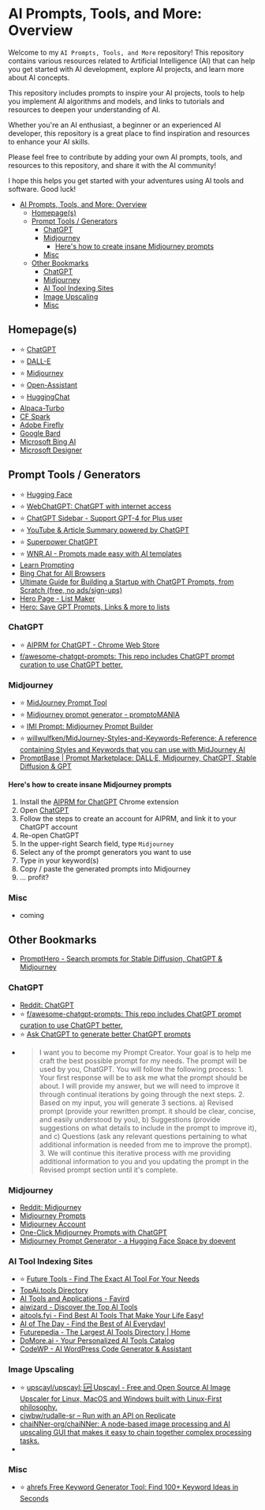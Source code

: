# AI Prompts, Tools, and More: Overview

Welcome to my `AI Prompts, Tools, and More` repository! This repository contains various resources related to Artificial Intelligence (AI) that can help you get started with AI development, explore AI projects, and learn more about AI concepts.

This repository includes prompts to inspire your AI projects, tools to help you implement AI algorithms and models, and links to tutorials and resources to deepen your understanding of AI.

Whether you're an AI enthusiast, a beginner or an experienced AI developer, this repository is a great place to find inspiration and resources to enhance your AI skills.

Please feel free to contribute by adding your own AI prompts, tools, and resources to this repository, and share it with the AI community!

I hope this helps you get started with your adventures using AI tools and software. Good luck!

- [AI Prompts, Tools, and More: Overview](#ai-prompts-tools-and-more-overview)
  - [Homepage(s)](#homepages)
  - [Prompt Tools / Generators](#prompt-tools--generators)
    - [ChatGPT](#chatgpt)
    - [Midjourney](#midjourney)
      - [Here's how to create insane Midjourney prompts](#heres-how-to-create-insane-midjourney-prompts)
    - [Misc](#misc)
  - [Other Bookmarks](#other-bookmarks)
    - [ChatGPT](#chatgpt-1)
    - [Midjourney](#midjourney-1)
    - [AI Tool Indexing Sites](#ai-tool-indexing-sites)
    - [Image Upscaling](#image-upscaling)
    - [Misc](#misc-1)

## Homepage(s)

- ⭐ [ChatGPT](https://chat.openai.com/chat)
- ⭐ [DALL-E](https://labs.openai.com/)
- ⭐ [Midjourney](https://www.midjourney.com/)
- ⭐ [Open-Assistant](https://open-assistant.io/)
- ⭐ [HuggingChat](https://huggingface.co/chat/)
- [Alpaca-Turbo](https://github.com/ViperX7/Alpaca-Turbo)
- [CF Spark](creative-fabrica-spark)
- [Adobe Firefly](https://firefly.adobe.com)
- [Google Bard](https://bard.google.com/)
- [Microsoft Bing AI](https://www.bing.com/new)
- [Microsoft Designer](https://designer.microsoft.com/)

## Prompt Tools / Generators

- ⭐ [Hugging Face](https://huggingface.co/)
- ⭐ [WebChatGPT: ChatGPT with internet access](https://chrome.google.com/webstore/detail/webchatgpt-chatgpt-with-i/lpfemeioodjbpieminkklglpmhlngfcn)
- ⭐ [ChatGPT Sidebar - Support GPT-4 for Plus user](https://chrome.google.com/webstore/detail/chatgpt-sidebar-support-g/difoiogjjojoaoomphldepapgpbgkhkb)
- ⭐ [YouTube & Article Summary powered by ChatGPT](https://chrome.google.com/webstore/detail/youtube-article-summary-p/nmmicjeknamkfloonkhhcjmomieiodli)
- ⭐ [Superpower ChatGPT](https://github.com/saeedezzati/superpower-chatgpt)
- ⭐ [WNR.AI - Prompts made easy with AI templates](https://wnr.ai/)
- [Learn Prompting](https://learnprompting.org/)
- [Bing Chat for All Browsers](https://chrome.google.com/webstore/detail/bing-chat-for-all-browser/jofbglonpbndadajbafmmaklbfbkggpo)
- [Ultimate Guide for Building a Startup with ChatGPT Prompts, from Scratch (free, no ads/sign-ups)](https://www.reddit.com/r/ChatGPT/comments/12gjp5b/ultimate_guide_for_building_a_startup_with/)
- [Hero Page - List Maker](https://hero.page/)
- [Hero: Save GPT Prompts, Links & more to lists](https://chrome.google.com/webstore/detail/hero-save-gpt-prompts-lin/mdlfcfindgklmnfjjbeemlhgplfmkame)

### ChatGPT

- ⭐ [AIPRM for ChatGPT - Chrome Web Store](https://chrome.google.com/webstore/detail/aiprm-for-chatgpt/ojnbohmppadfgpejeebfnmnknjdlckgj)
- [f/awesome-chatgpt-prompts: This repo includes ChatGPT prompt curation to use ChatGPT better.](https://github.com/f/awesome-chatgpt-prompts)

### Midjourney

- ⭐ [MidJourney Prompt Tool](https://prompt.noonshot.com/)
- ⭐ [Midjourney prompt generator - promptoMANIA](https://promptomania.com/midjourney-prompt-builder/)
- ⭐ [IMI Prompt: Midjourney Prompt Builder](https://www.imiprompt.com/builder)
- ⭐ [willwulfken/MidJourney-Styles-and-Keywords-Reference: A reference containing Styles and Keywords that you can use with MidJourney AI](https://github.com/willwulfken/MidJourney-Styles-and-Keywords-Reference)
- [PromptBase | Prompt Marketplace: DALL·E, Midjourney, ChatGPT, Stable Diffusion & GPT](https://promptbase.com/)
#### Here's how to create insane Midjourney prompts

1. Install the [AIPRM for ChatGPT](https://chrome.google.com/webstore/detail/aiprm-for-chatgpt/ojnbohmppadfgpejeebfnmnknjdlckgj) Chrome extension
2. Open [ChatGPT](https://chat.openai.com/chat)
3. Follow the steps to create an account for AIPRM, and link it to your ChatGPT account
4. Re-open ChatGPT
5. In the upper-right Search field, type `Midjourney`
6. Select any of the prompt generators you want to use
7. Type in your keyword(s)
8. Copy / paste the generated prompts into Midjourney
9. ... profit?
### Misc

- coming

## Other Bookmarks

- [PromptHero - Search prompts for Stable Diffusion, ChatGPT & Midjourney](https://prompthero.com/)

### ChatGPT

- [Reddit: ChatGPT](https://www.reddit.com/r/ChatGPT/)
- ⭐ [f/awesome-chatgpt-prompts: This repo includes ChatGPT prompt curation to use ChatGPT better.](https://github.com/f/awesome-chatgpt-prompts)
- ⭐ [Ask ChatGPT to generate better ChatGPT prompts](https://www.skool.com/chatgpt/promptgenerator?p=1e5ede93)
- > I want you to become my Prompt Creator. Your goal is to help me craft the best possible prompt for my needs. The prompt will be used by you, ChatGPT. You will follow the following process: 1. Your first response will be to ask me what the prompt should be about. I will provide my answer, but we will need to improve it through continual iterations by going through the next steps. 2. Based on my input, you will generate 3 sections. a) Revised prompt (provide your rewritten prompt. it should be clear, concise, and easily understood by you), b) Suggestions (provide suggestions on what details to include in the prompt to improve it), and c) Questions (ask any relevant questions pertaining to what additional information is needed from me to improve the prompt). 3. We will continue this iterative process with me providing additional information to you and you updating the prompt in the Revised prompt section until it's complete.
### Midjourney

- [Reddit: Midjourney](https://www.reddit.com/r/midjourney/)
- [Midjourney Prompts](https://docs.midjourney.com/docs/prompts)
- [Midjourney Account](https://www.midjourney.com/account/)
- [One-Click Midjourney Prompts with ChatGPT](https://medium.com/@charles-ross/one-click-midjourney-prompts-with-chatgpt-844e157d9792)
- [Midjourney Prompt Generator - a Hugging Face Space by doevent](https://huggingface.co/spaces/doevent/prompt-generator)
### AI Tool Indexing Sites

- ⭐ [Future Tools - Find The Exact AI Tool For Your Needs](https://www.futuretools.io/)
- [TopAi.tools Directory](https://topai.tools/)
- [AI Tools and Applications - Favird](https://favird.com/l/ai-tools-and-applications)
- [aiwizard - Discover the Top AI Tools](https://www.aiwizard.ai/)
- [aitools.fyi - Find Best AI Tools That Make Your Life Easy!](https://aitools.fyi/)
- [AI of The Day - Find the Best of AI Everyday!](https://aioftheday.com/)
- [Futurepedia - The Largest AI Tools Directory | Home](https://www.futurepedia.io/)
- [DoMore.ai - Your Personalized AI Tools Catalog](https://domore.ai/)
- [CodeWP - AI WordPress Code Generator & Assistant](https://codewp.ai/)

### Image Upscaling

- ⭐ [upscayl/upscayl: 🆙 Upscayl - Free and Open Source AI Image Upscaler for Linux, MacOS and Windows built with Linux-First philosophy.](https://github.com/upscayl/upscayl)
- [cjwbw/rudalle-sr – Run with an API on Replicate](https://replicate.com/cjwbw/rudalle-sr)
- [chaiNNer-org/chaiNNer: A node-based image processing and AI upscaling GUI that makes it easy to chain together complex processing tasks.](https://github.com/chaiNNer-org/chaiNNer)
- 
### Misc

- ⭐ [ahrefs Free Keyword Generator Tool: Find 100+ Keyword Ideas in Seconds](https://ahrefs.com/keyword-generator)
